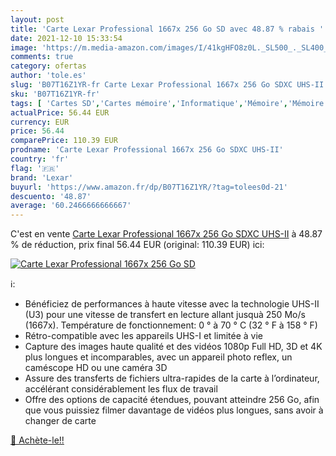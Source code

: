 ```yaml
---
layout: post
title: 'Carte Lexar Professional 1667x 256 Go SD avec 48.87 % rabais '
date: 2021-12-10 15:33:54
image: 'https://m.media-amazon.com/images/I/41kgHFO8z0L._SL500_._SL400_.jpg'
comments: true
category: ofertas
author: 'tole.es'
slug: 'B07T16Z1YR-fr Carte Lexar Professional 1667x 256 Go SDXC UHS-II'
sku: 'B07T16Z1YR-fr'
tags: [ 'Cartes SD','Cartes mémoire','Informatique','Mémoire','Mémoire externe','lexar', ]
actualPrice: 56.44 EUR
currency: EUR
price: 56.44
comparePrice: 110.39 EUR
prodname: 'Carte Lexar Professional 1667x 256 Go SDXC UHS-II'
country: 'fr'
flag: '🇫🇷'
brand: 'Lexar'
buyurl: 'https://www.amazon.fr/dp/B07T16Z1YR/?tag=tolees0d-21'
descuento: '48.87'
average: '60.2466666666667'
---
```


C'est en vente [Carte Lexar Professional 1667x 256 Go SDXC UHS-II](https://www.amazon.fr/dp/B07T16Z1YR/?tag=tolees0d-21)  à  48.87 % de réduction, prix final  56.44 EUR (original: 110.39 EUR) ici:

[![Carte Lexar Professional 1667x 256 Go SD](https://m.media-amazon.com/images/I/41kgHFO8z0L._SL500_._SL400_.jpg)](https://www.amazon.fr/dp/B07T16Z1YR/?tag=tolees0d-21)

ℹ️:

- Bénéficiez de performances à haute vitesse avec la technologie UHS-II (U3) pour une vitesse de transfert en lecture allant jusquà 250 Mo/s (1667x). Température de fonctionnement: 0 ° à 70 ° C (32 ° F à 158 ° F)
- Rétro-compatible avec les appareils UHS-I et limitée à vie
- Capture des images haute qualité et des vidéos 1080p Full HD, 3D et 4K plus longues et incomparables, avec un appareil photo reflex, un caméscope HD ou une caméra 3D
- Assure des transferts de fichiers ultra-rapides de la carte à l’ordinateur, accélérant considérablement les flux de travail
- Offre des options de capacité étendues, pouvant atteindre 256 Go, afin que vous puissiez filmer davantage de vidéos plus longues, sans avoir à changer de carte

[🛒 Achète-le!!](https://www.amazon.fr/dp/B07T16Z1YR/?tag=tolees0d-21)
